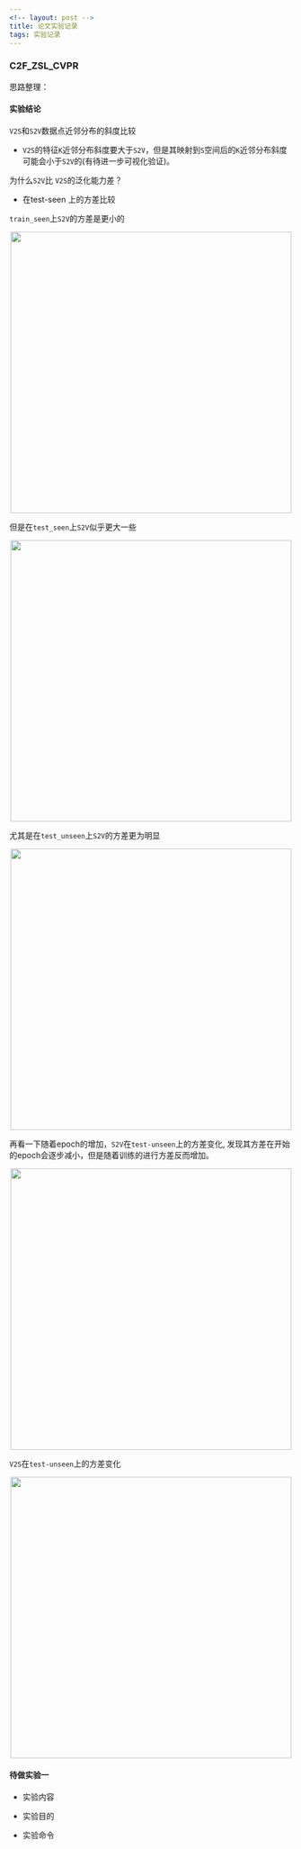 ```yaml
---
<!-- layout: post -->
title: 论文实验记录
tags: 实验记录
---
```




### C2F_ZSL_CVPR

思路整理：

#### 实验结论

`V2S`和`S2V`数据点近邻分布的斜度比较

- `V2S`的特征`K`近邻分布斜度要大于`S2V`，但是其映射到`S`空间后的`K`近邻分布斜度可能会小于`S2V`的(有待进一步可视化验证)。

为什么`S2V`比 `V2S`的泛化能力差？

- 在test-seen 上的方差比较

`train_seen`上`S2V`的方差是更小的
<div align=center><img src="https://i.postimg.cc/xTQ3Dz9N/VAR-2.png" width="500"></div>

但是在`test_seen`上`S2V`似乎更大一些
<div align=center><img src="https://i.postimg.cc/vTr7xQtm/VAR-1.png" width="500"></div>

尤其是在`test_unseen`上`S2V`的方差更为明显
<div align=center><img src="https://i.postimg.cc/Kv5rZ8Yq/VAR-3.png" width="500"></div>

再看一下随着epoch的增加，`S2V`在`test-unseen`上的方差变化, 发现其方差在开始的epoch会逐步减小，但是随着训练的进行方差反而增加。
<div align=center><img src="https://i.postimg.cc/DZsLR2Dc/VAR-4.png" width="500"></div>

`V2S`在`test-unseen`上的方差变化
<div align=center><img src="https://i.postimg.cc/Fz434MXX/VAR-5.png" width="500"></div>


#### 待做实验一

- 实验内容


- 实验目的

- 实验命令

  ```


  ```
